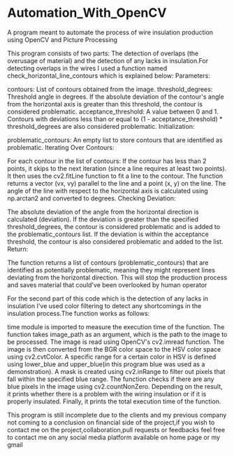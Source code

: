 # Automation_With_OpenCV
A program meant to automate the process of wire insulation production using OpenCV and Picture Processing

This program consists of two parts:
The detection of overlaps (the overusage of material) and the detection of any lacks in insulation.For detecting overlaps in the wires I used a function named check_horizontal_line_contours which is explained below:
Parameters:

contours: List of contours obtained from the image.
threshold_degrees: Threshold angle in degrees. If the absolute deviation of the contour's angle from the horizontal axis is greater than this threshold, the contour is considered problematic.
acceptance_threshold: A value between 0 and 1. Contours with deviations less than or equal to (1 - acceptance_threshold) * threshold_degrees are also considered problematic.
Initialization:

problematic_contours: An empty list to store contours that are identified as problematic.
Iterating Over Contours:

For each contour in the list of contours:
If the contour has less than 2 points, it skips to the next iteration (since a line requires at least two points).
It then uses the cv2.fitLine function to fit a line to the contour.
The function returns a vector (vx, vy) parallel to the line and a point (x, y) on the line.
The angle of the line with respect to the horizontal axis is calculated using np.arctan2 and converted to degrees.
Checking Deviation:

The absolute deviation of the angle from the horizontal direction is calculated (deviation).
If the deviation is greater than the specified threshold_degrees, the contour is considered problematic and is added to the problematic_contours list.
If the deviation is within the acceptance threshold, the contour is also considered problematic and added to the list.
Return:

The function returns a list of contours (problematic_contours) that are identified as potentially problematic, meaning they might represent lines deviating from the horizontal direction.
This will stop the production process and saves material that could've been overlooked by human operator

For the second part of this code which is the detection of any lacks in insulation I've used color filtering to detect any shortcomings in the insulation process.The function works as follows:

time module is imported to measure the execution time of the function.
The function takes image_path as an argument, which is the path to the image to be processed.
The image is read using OpenCV's cv2.imread function.
The image is then converted from the BGR color space to the HSV color space using cv2.cvtColor.
A specific range for a certain color in HSV is defined using lower_blue and upper_blue(in this program blue was used as a demonstration).
A mask is created using cv2.inRange to filter out pixels that fall within the specified blue range.
The function checks if there are any blue pixels in the image using cv2.countNonZero.
Depending on the result, it prints whether there is a problem with the wiring insulation or if it is properly insulated.
Finally, it prints the total execution time of the function.

This program is still incomplete due to the clients and my previous company not coming to a conclusion on financial side of the project,if you wish to contact me on the project,collaboration,pull requests or feedbacks feel free to contact me on any social media platform available on home page or my gmail

